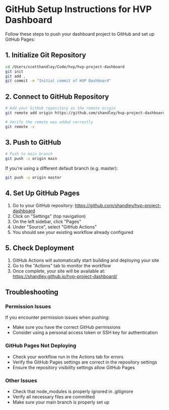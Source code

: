 # GitHub Setup Instructions for HVP Dashboard

Follow these steps to push your dashboard project to GitHub and set up GitHub Pages:

## 1. Initialize Git Repository

```bash
cd /Users/scotthandley/Code/hvp/hvp-project-dashboard
git init
git add .
git commit -m "Initial commit of HVP Dashboard"
```

## 2. Connect to GitHub Repository

```bash
# Add your GitHub repository as the remote origin
git remote add origin https://github.com/shandley/hvp-project-dashboard.git

# Verify the remote was added correctly
git remote -v
```

## 3. Push to GitHub

```bash
# Push to main branch
git push -u origin main
```

If you're using a different default branch (e.g. master):
```bash
git push -u origin master
```

## 4. Set Up GitHub Pages

1. Go to your GitHub repository: https://github.com/shandley/hvp-project-dashboard
2. Click on "Settings" (top navigation)
3. On the left sidebar, click "Pages"
4. Under "Source", select "GitHub Actions"
5. You should see your existing workflow already configured

## 5. Check Deployment

1. GitHub Actions will automatically start building and deploying your site
2. Go to the "Actions" tab to monitor the workflow
3. Once complete, your site will be available at: https://shandley.github.io/hvp-project-dashboard/

## Troubleshooting

### Permission Issues
If you encounter permission issues when pushing:
- Make sure you have the correct GitHub permissions
- Consider using a personal access token or SSH key for authentication

### GitHub Pages Not Deploying
- Check your workflow run in the Actions tab for errors
- Verify the GitHub Pages settings are correct in the repository settings
- Ensure the repository visibility settings allow GitHub Pages

### Other Issues
- Check that node_modules is properly ignored in .gitignore
- Verify all necessary files are committed
- Make sure your main branch is properly set up